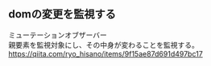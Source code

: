## domの変更を監視する
ミューテーションオブザーバー<br>
親要素を監視対象にし、その中身が変わることを監視する。<br>
https://qiita.com/ryo_hisano/items/9f15ae87d691d497bc17
